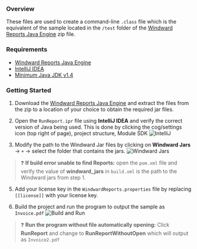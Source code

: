 ### Overview
These files are used to create a command-line `.class` file which is the equivalent of the sample located in the `/test` folder of the [Windward Reports Java Engine](https://www.windwardstudios.com/version/version-downloads) zip file.

### Requirements
- [Windward Reports Java Engine](https://www.windwardstudios.com/version/version-downloads)
- [IntelliJ IDEA](https://www.jetbrains.com/idea/download/#section=windows)
- [Minimum Java JDK v1.4](https://www.oracle.com/java/technologies/downloads/)

### Getting Started
1. Download the [Windward Reports Java Engine](https://www.windwardstudios.com/version/version-downloads) 
and extract the files from the zip to a location of your choice to obtain the required jar files.

2. Open the `RunReport.ipr` file using **IntelliJ IDEA** 
and verify the correct version of Java being used. This is done by clicking the cog/settings icon (top right of page), project structure, Module SDK 
![IntelliJ](/doc_images/project_structure.JPG)

3. Modify the path to the Windward Jar files by clicking on **Windward Jars** -> `+` -> select the folder that contains the jars.
![Windward Jars](/doc_images/windward_jars.JPG)


> :question: **If build error unable to find Reports:** open the `pom.xml` file and verify the value of **windward_jars** in `build.xml` is the path to the Windward jars from step 1.


5. Add your license key in the `WindwardReports.properties` file by replacing `[[license]]` with your license key.

6. Build the project and run the program to output the sample as `Invoice.pdf`
![Build and Run](/doc_images/build_and_run.JPG)

> :question: **Run the program without file automatically opening:** Click __RunReport__ and change to __RunReportWithoutOpen__ which will output as `Invoice2.pdf`